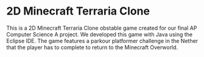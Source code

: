 # 2D Minecraft Terraria Clone
This is a 2D Minecraft Terraria Clone obstable game created for our final AP Computer Science A project. We developed this game with Java using the Eclipse IDE. The game features a parkour platformer challenge in the Nether that the player has to complete to return to the Minecraft Overworld.
